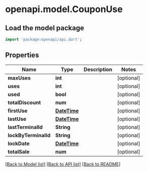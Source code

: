# openapi.model.CouponUse

## Load the model package
```dart
import 'package:openapi/api.dart';
```

## Properties
Name | Type | Description | Notes
------------ | ------------- | ------------- | -------------
**maxUses** | **int** |  | [optional] 
**uses** | **int** |  | [optional] 
**used** | **bool** |  | [optional] 
**totalDiscount** | **num** |  | [optional] 
**firstUse** | [**DateTime**](DateTime.md) |  | [optional] 
**lastUse** | [**DateTime**](DateTime.md) |  | [optional] 
**lastTerminalId** | **String** |  | [optional] 
**lockByTerminalId** | **String** |  | [optional] 
**lockDate** | [**DateTime**](DateTime.md) |  | [optional] 
**totalSale** | **num** |  | [optional] 

[[Back to Model list]](../README.md#documentation-for-models) [[Back to API list]](../README.md#documentation-for-api-endpoints) [[Back to README]](../README.md)


